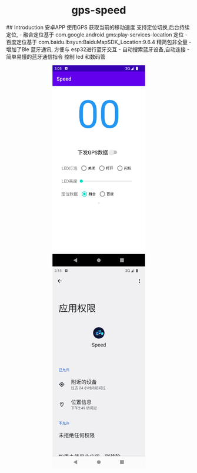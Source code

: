 
<div align="center"> 
<h1>gps-speed</h1>
</div>
## Introduction
安卓APP 使用GPS 获取当前的移动速度
支持定位切换,后台持续定位, 
- 融合定位基于 com.google.android.gms:play-services-location 定位
- 百度定位基于 com.baidu.lbsyun:BaiduMapSDK_Location:9.6.4 精简包非全量
- 增加了Ble 蓝牙通讯, 方便与 esp32进行蓝牙交互
- 自动搜索蓝牙设备,自动连接
- 简单易懂的蓝牙通信指令 控制 led 和数码管


<p align="center">
    <img alt="speed" width="50%" src="https://github.com/WangSunio/img/blob/main/images/speed.png">
    <img alt="auth" width="50%" src="https://github.com/WangSunio/img/blob/main/images/auth.png">
</p>
